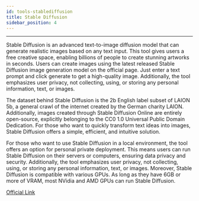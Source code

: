 ```yaml
---
id: tools-stablediffusion
title: Stable Diffusion
sidebar_position: 4
---
```


----

Stable Diffusion is an advanced text-to-image diffusion model that can generate realistic images based on any text input. This tool gives users a free creative space, enabling billions of people to create stunning artworks in seconds. Users can create images using the latest released Stable Diffusion image generation model on the official page. Just enter a text prompt and click generate to get a high-quality image. Additionally, the tool emphasizes user privacy, not collecting, using, or storing any personal information, text, or images.

The dataset behind Stable Diffusion is the 2b English label subset of LAION 5b, a general crawl of the internet created by the German charity LAION. Additionally, images created through Stable Diffusion Online are entirely open-source, explicitly belonging to the CC0 1.0 Universal Public Domain Dedication. For those who want to quickly transform text ideas into images, Stable Diffusion offers a simple, efficient, and intuitive solution.

For those who want to use Stable Diffusion in a local environment, the tool offers an option for personal private deployment. This means users can run Stable Diffusion on their servers or computers, ensuring data privacy and security. Additionally, the tool emphasizes user privacy, not collecting, using, or storing any personal information, text, or images. Moreover, Stable Diffusion is compatible with various GPUs. As long as they have 6GB or more of VRAM, most NVidia and AMD GPUs can run Stable Diffusion.

[Official Link](https://stablediffusionweb.com/)